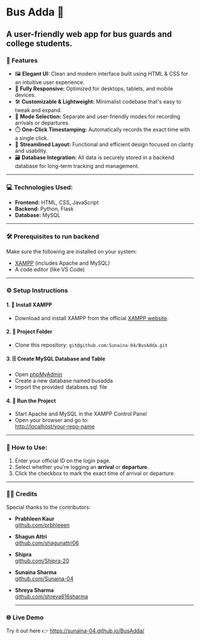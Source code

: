 
# Bus Adda 🚏

## A user-friendly web app for bus guards and college students.

### 🌟 Features

- 🖼️ **Elegant UI:** Clean and modern interface built using HTML & CSS for an intuitive user experience.  
- 🚀 **Fully Responsive:** Optimized for desktops, tablets, and mobile devices.  
- 🛠️ **Customizable & Lightweight:** Minimalist codebase that's easy to tweak and expand.  
- 🔀 **Mode Selection:** Separate and user-friendly modes for recording arrivals or departures.  
- ⏱️ **One-Click Timestamping:** Automatically records the exact time with a single click.  
- 🧼 **Streamlined Layout:** Functional and efficient design focused on clarity and usability.  
- 🗃️ **Database Integration:** All data is securely stored in a backend database for long-term tracking and management.

---

### 💻 Technologies Used:

- **Frontend:** HTML, CSS, JavaScript
- **Backend:**  Python, Flask
- **Database:**  MySQL

---

### 🛠️ Prerequisites to run backend

Make sure the following are installed on your system:

- ⁠[XAMPP](https://www.apachefriends.org/index.html) (includes Apache and MySQL)
- ⁠A code editor (like VS Code)

---

### ⚙️ Setup Instructions

#### 1. 🧰 Install XAMPP

- ⁠Download and install XAMPP from the official [XAMPP website](https://www.apachefriends.org/index.html).

#### 2. 📁 Project Folder

- Clone this repository:
  ```git@github.com:Sunaina-04/BusAdda.git```⁠

#### 3. 🗄️ Create MySQL Database and Table

- ⁠Open [phpMyAdmin](http://localhost/phpmyadmin)
- Create a new database named busadda
- Import the provided ⁠ databses.sql ⁠ file

#### 4. 🚀 Run the Project

- ⁠Start Apache and MySQL in the XAMPP Control Panel
- ⁠Open your browser and go to:  
  [http://localhost/your-repo-name](http://localhost/your-repo-name)

---
  
### 📌 How to Use:
1. Enter your official ID on the login page.
2. Select whether you're logging an **arrival** or **departure**.
3. Click the checkbox to mark the exact time of arrival or departure.

---

### 👩‍💻 Credits
Special thanks to the contributors:

- **Prabhleen Kaur**  
  [github.com/prbhleeen](https://github.com/prbhleeen)
  
- **Shagun Attri**  
  [github.com/shagunattri06](https://github.com/shagunattri06)
  
- **Shipra**  
  [github.com/Shipra-20](https://github.com/Shipra-20)
  
- **Sunaina Sharma**  
  [github.com/Sunaina-04](https://github.com/Sunaina-04)
  
- **Shreya Sharma**  
  [github.com/shreya616sharma](https://github.com/shreya616sharma)

  ---

### 🌐 Live Demo

Try it out here 👉 https://sunaina-04.github.io/BusAdda/
